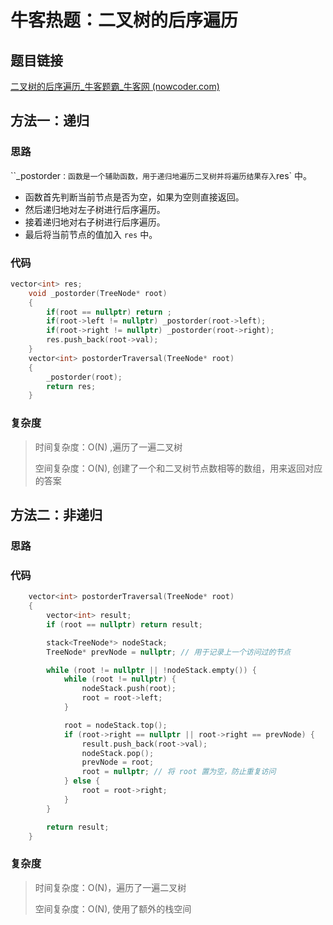 # 牛客热题：二叉树的后序遍历

## 题目链接

[二叉树的后序遍历_牛客题霸_牛客网 (nowcoder.com)](https://www.nowcoder.com/practice/1291064f4d5d4bdeaefbf0dd47d78541?tpId=295&tqId=2291301&ru=/exam/oj&qru=/ta/format-top101/question-ranking&sourceUrl=%2Fexam%2Foj)

## 方法一：递归

### 思路

``_postorder`：函数是一个辅助函数，用于递归地遍历二叉树并将遍历结果存入`res` 中。

- 函数首先判断当前节点是否为空，如果为空则直接返回。
- 然后递归地对左子树进行后序遍历。
- 接着递归地对右子树进行后序遍历。
- 最后将当前节点的值加入 `res` 中。

### 代码

```cpp
vector<int> res;
    void _postorder(TreeNode* root)
    {
        if(root == nullptr) return ;
        if(root->left != nullptr) _postorder(root->left);
        if(root->right != nullptr) _postorder(root->right);
        res.push_back(root->val); 
    }
    vector<int> postorderTraversal(TreeNode* root) 
    {
        _postorder(root);
        return res;
    }
```

### 复杂度

> 时间复杂度：O(N) ,遍历了一遍二叉树
>
> 空间复杂度：O(N), 创建了一个和二叉树节点数相等的数组，用来返回对应的答案 

## 方法二：非递归

### 思路



### 代码

```CPP
    vector<int> postorderTraversal(TreeNode* root) 
    {
        vector<int> result;
        if (root == nullptr) return result;

        stack<TreeNode*> nodeStack;
        TreeNode* prevNode = nullptr; // 用于记录上一个访问过的节点

        while (root != nullptr || !nodeStack.empty()) {
            while (root != nullptr) {
                nodeStack.push(root);
                root = root->left;
            }

            root = nodeStack.top();
            if (root->right == nullptr || root->right == prevNode) {
                result.push_back(root->val);
                nodeStack.pop();
                prevNode = root;
                root = nullptr; // 将 root 置为空，防止重复访问
            } else {
                root = root->right;
            }
        }

        return result;
    }
```

### 复杂度

> 时间复杂度：O(N)，遍历了一遍二叉树
>
> 空间复杂度：O(N),  使用了额外的栈空间

